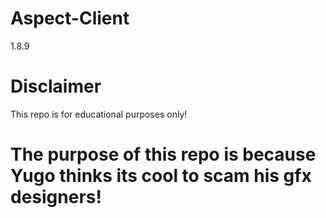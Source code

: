 # Aspect-Client
1.8.9

# Disclaimer
This repo is for educational purposes only!

 # The purpose of this repo is because Yugo thinks its cool to scam his gfx designers!

